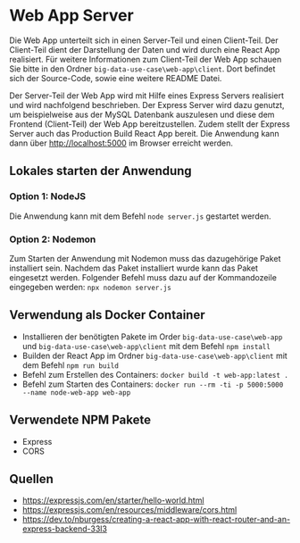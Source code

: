 # Web App Server

Die Web App unterteilt sich in einen Server-Teil und einen Client-Teil. 
Der Client-Teil dient der Darstellung der Daten und wird durch eine React App realisiert.
Für weitere Informationen zum Client-Teil der Web App schauen Sie bitte in den Ordner `big-data-use-case\web-app\client`. 
Dort befindet sich der Source-Code, sowie eine weitere README Datei.

Der Server-Teil der Web App wird mit Hilfe eines Express Servers realisiert und wird nachfolgend beschrieben.
Der Express Server wird dazu genutzt, um beispielweise aus der MySQL Datenbank auszulesen und diese dem Frontend (Client-Teil) der Web App bereitzustellen. 
Zudem stellt der Express Server auch das Production Build React App bereit. 
Die Anwendung kann dann über [http://localhost:5000](http://localhost:5000) im Browser erreicht werden.

## Lokales starten der Anwendung

### Option 1: NodeJS
Die Anwendung kann mit dem Befehl `node server.js` gestartet werden.

### Option 2: Nodemon
Zum Starten der Anwendung mit Nodemon muss das dazugehörige Paket installiert sein. 
Nachdem das Paket installiert wurde kann das Paket eingesetzt werden.
Folgender Befehl muss dazu auf der Kommandozeile eingegeben werden: `npx nodemon server.js`

## Verwendung als Docker Container
- Installieren der benötigten Pakete im Order `big-data-use-case\web-app` und `big-data-use-case\web-app\client` mit dem Befehl `npm install`
- Builden der React App im Ordner `big-data-use-case\web-app\client` mit dem Befehl `npm run build`
- Befehl zum Erstellen des Containers: `docker build -t web-app:latest .`
- Befehl zum Starten des Containers: `docker run --rm -ti -p 5000:5000 --name node-web-app web-app`

## Verwendete NPM Pakete
- Express
- CORS

## Quellen
- https://expressjs.com/en/starter/hello-world.html
- https://expressjs.com/en/resources/middleware/cors.html
- https://dev.to/nburgess/creating-a-react-app-with-react-router-and-an-express-backend-33l3